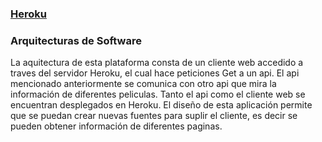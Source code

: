 
### [Heroku](https://bandboom.herokuapp.com)  
### Arquitecturas de Software

La aquitectura de esta plataforma consta de un cliente web accedido a traves del servidor Heroku, el cual hace peticiones Get a un api.
El api mencionado anteriormente se comunica con otro api que mira la información de diferentes peliculas.
Tanto el api como el cliente web se encuentran desplegados en Heroku.
El diseño de esta aplicación permite que se puedan crear nuevas fuentes para suplir el cliente, es decir se pueden obtener información de diferentes paginas.

